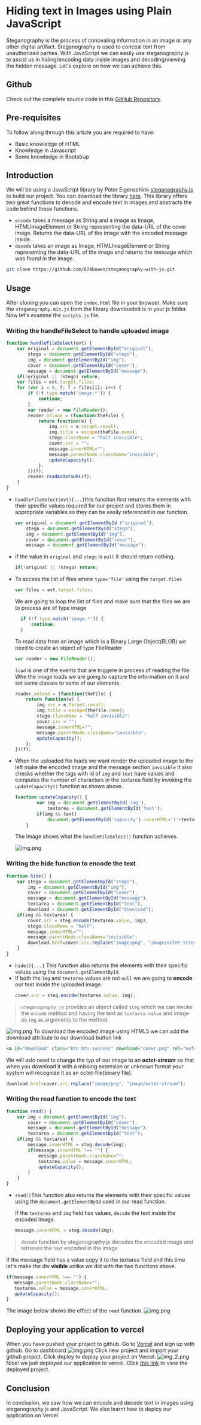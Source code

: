 # Hiding text in Images using Plain JavaScript

Steganography is the process of concealing information in an image or any other digital artifact. Steganography is used to conceal text from unauthorized parties. With JavaScript we can easily use steganography.js to assist us in hiding/encoding data inside images and decoding/viewing the hidden message. Let's explore on how we can achieve this.

## Github

Check out the complete source code in this   [GitHub Repository](https://github.com/874bowen/steganography-with-js.git).

## Pre-requisites
To follow along through this article you are required to have: 
- Basic knowledge of HTML
- Knowledge in Javascript
- Some knowledge in Bootstrap

## Introduction
We will be using a JavaScript library by Peter Eigenschink [steganography.js](https://www.peter-eigenschink.at/projects/steganographyjs/) to build our project. You can download the library [here](https://www.peter-eigenschink.at/projects/steganographyjs/). This library offers two great functions to decode and encode text in images and abstracts the code behind these functions.

- ```encode``` takes a message as String and a image as Image, HTMLImageElement or String representing the data-URL of the cover image. Returns the data-URL of the image with the encoded message inside.
- ```decode``` takes an image as Image, HTMLImageElement or String representing the data-URL of the image and returns the message which was found in the image.


```bash
git clone https://github.com/874bowen/steganography-with-js.git
```



## Usage
After cloning you can open the ```index.html``` file in your browser. Make sure the ```steganography.min.js``` from the library downloaded is in your js folder. Now let's examine the ```scripts.js``` file. 
### Writing the handleFileSelect to handle uploaded image
```javascript
function handleFileSelect(evt) {
    var original = document.getElementById("original"),
        stego = document.getElementById("stego"),
        img = document.getElementById("img"),
        cover = document.getElementById("cover"),
        message = document.getElementById("message");
    if(!original || !stego) return;
    var files = evt.target.files; 
    for (var i = 0, f; f = files[i]; i++) {
        if (!f.type.match('image.*')) {
            continue;
        }
        var reader = new FileReader();
        reader.onload = (function(theFile) {
            return function(e) {
                img.src = e.target.result;
                img.title = escape(theFile.name);
                stego.className = "half invisible";
                cover.src = "";
                message.innerHTML="";
                message.parentNode.className="invisible";
                updateCapacity();
            };
        })(f);
        reader.readAsDataURL(f);
    }
}
```
- ```handleFileSelect(evt){...}```this function first returns the elements with their specific values required for our project and stores them in appropriate variables so they can be easily referenced in our function.  
    ```javascript
    var original = document.getElementById ("original"),
        stego = document.getElementById("stego"),
        img = document.getElementById("img"),
        cover = document.getElementById("cover"),
        message = document.getElementById("message");
    ```
- if the value in ```original``` and ```stego``` is ```null``` it should return nothing.
    ```javascript
    if(!original || !stego) return;
    ```
- To access the list of files where ```type='file'``` using the ```target.files```
    ```javascript
    var files = evt.target.files;
    ```
  We are going to loop the list of files and make sure that the files we are to process are of type image
  ```javascript
    if (!f.type.match('image.*')) {
        continue;
    }
    ```
  To read data from an image which is a Binary Large Object(BLOB) we need to create an object of type FileReader
    ```javascript
    var reader = new FileReader();
    ```
  ```load``` is one of the events that are triggere in process of reading the file. Whe the image loads we are going to capture the information on it and set some classes to some of our elements.
    ```javascript
    reader.onload = (function(theFile) {
        return function(e) {
            img.src = e.target.result;
            img.title = escape(theFile.name);
            stego.className = "half invisible";
            cover.src = "";
            message.innerHTML="";
            message.parentNode.className="invisible";
            updateCapacity();
        };
    })(f);
    ```
- When the uploaded file loads we want render the uploaded image to the left make the encoded image and the message section ```invisible``` It also checks whether the tags with id of ```img``` and ```text``` have values and computes the number of characters in the textarea field by invoking the ```updateCapacity()``` function as shown above.
    ```javascript
    function updateCapacity() {
            var img = document.getElementById('img'),
                textarea = document.getElementById('text');
            if(img && text)
                document.getElementById('capacity').innerHTML='('+textarea.value.length + '/' + steg.getHidingCapacity(img) +' chars)';
        }
    ```
  The Image shows what the ```handleFileSelect()``` function achieves.

    ![img.png](images/img.png)

### Writing the hide function to encode the text
```javascript
function hide() {
    var stego = document.getElementById("stego"),
        img = document.getElementById("img"),
        cover = document.getElementById("cover"),
        message = document.getElementById("message"),
        textarea = document.getElementById("text"),
        download = document.getElementById("download");
    if(img && textarea) {
        cover.src = steg.encode(textarea.value, img);
        stego.className = "half";
        message.innerHTML="";
        message.parentNode.className="invisible";
        download.href=cover.src.replace("image/png", "image/octet-stream");
    }
}
```


- ```hide(){...}``` This function also returns the elements with their specific values using the ```document.getElementById``` 
- If both the `img` and `textarea` values are not `null` we are going to **encode** our text inside the uploaded image.
    ```javascript
    cover.src = steg.encode(textarea.value, img);
    ```
 >```steganography.js``` provides an object called ```steg``` which we can invoke the ```encode``` method and having the text as ```textarea.value``` and image as ```img``` as arguments to the method.
  
![img.png](images/img1.png)
    To download the encoded image using HTML5 we can add the download attribute to our download button link
```html
<a id="download" class="btn btn-success" download="cover.png" rel="nofollow">Download</a>
```
We will aslo need to change the typ of our image to an **_octet-stream_** so that when you download it with a missing extension or unknown format your system will recognize it as an octet-file(binary file).
```javascript
download.href=cover.src.replace("image/png", "image/octet-stream");
```

### Writing the read function to encode the text
```javascript
function read() {
    var img = document.getElementById("img"),
        cover = document.getElementById("cover"),
        message = document.getElementById("message"),
        textarea = document.getElementById("text");
    if(img && textarea) {
        message.innerHTML = steg.decode(img);
        if(message.innerHTML !== "") {
            message.parentNode.className="";
            textarea.value = message.innerHTML;
            updateCapacity();
        }
    }
}
```
- ```read()```This function also returns the elements with their specific values using the ```document.getElementById``` used in our read function.

  If the `textarea` and `img` field has values, `decode` the text inside the encoded image.
    ```javascript
    message.innerHTML = steg.decode(img);
    ```
>```decode``` function by steganography.js decodes the encoded image and retrieves the text encoded in the image.

If the message field has a value copy it to the textarea field and this time let's make the div **visible** unlike we did with the two functions above.
 ```javascript
if(message.innerHTML !== "") {
    message.parentNode.className="";
    textarea.value = message.innerHTML;
    updateCapacity();
}
```
The image below shows the effect of the `read` function.
![img.png](images/img2.png) 


## Deploying your application to vercel
When you have pushed your project to github. Go to [Vercel](https://vercel.com/signup?next=%2Fdashboard) and sign up with github. Go to dashboard ![img.png](images/img_3.png) Click new project and import your github project. Click deploy to deploy your project on Vercel. ![img_2.png](images/img_2.png) Nice! we just deployed our application to vercel. Click [this link](https://steganography-with-js.vercel.app/) to view the deployed project.

## Conclusion
In conclusion, we saw how we can encode and decode text in images using steganography.js and JavaScript. We also learnt how to deploy our application on Vercel